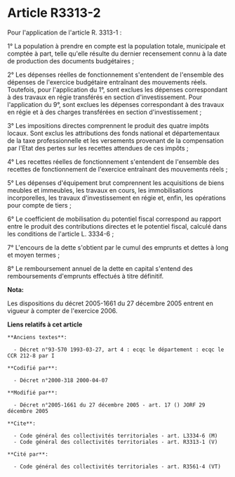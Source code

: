 # Article R3313-2

Pour l'application de l'article R. 3313-1 :

1° La population à prendre en compte est la population totale, municipale et comptée à part, telle qu'elle résulte du dernier
recensement connu à la date de production des documents budgétaires ;

2° Les dépenses réelles de fonctionnement s'entendent de l'ensemble des dépenses de l'exercice budgétaire entraînant des
mouvements réels. Toutefois, pour l'application du 1°, sont exclues les dépenses correspondant à des travaux en régie
transférés en section d'investissement. Pour l'application du 9°, sont exclues les dépenses correspondant à des travaux en
régie et à des charges transférées en section d'investissement ;

3° Les impositions directes comprennent le produit des quatre impôts locaux. Sont exclus les attributions des fonds national
et départementaux de la taxe professionnelle et les versements provenant de la compensation par l'Etat des pertes sur les
recettes attendues de ces impôts ;

4° Les recettes réelles de fonctionnement s'entendent de l'ensemble des recettes de fonctionnement de l'exercice entraînant
des mouvements réels ;

5° Les dépenses d'équipement brut comprennent les acquisitions de biens meubles et immeubles, les travaux en cours, les
immobilisations incorporelles, les travaux d'investissement en régie et, enfin, les opérations pour compte de tiers ;

6° Le coefficient de mobilisation du potentiel fiscal correspond au rapport entre le produit des contributions directes et le
potentiel fiscal, calculé dans les conditions de l'article L. 3334-6 ;

7° L'encours de la dette s'obtient par le cumul des emprunts et dettes à long et moyen termes ;

8° Le remboursement annuel de la dette en capital s'entend des remboursements d'emprunts effectués à titre définitif.

**Nota:**

Les dispositions du décret 2005-1661 du 27 décembre 2005 entrent en vigueur à compter de l'exercice 2006.

**Liens relatifs à cet article**

	**Anciens textes**:

	  - Décret n°93-570 1993-03-27, art 4 : ecqc le département : ecqc le CCR 212-8 par I

	**Codifié par**:

	  - Décret n°2000-318 2000-04-07

	**Modifié par**:

	  - Décret n°2005-1661 du 27 décembre 2005 - art. 17 () JORF 29 décembre 2005

	**Cite**:

	  - Code général des collectivités territoriales - art. L3334-6 (M)
	  - Code général des collectivités territoriales - art. R3313-1 (V)

	**Cité par**:

	  - Code général des collectivités territoriales - art. R3561-4 (VT)
